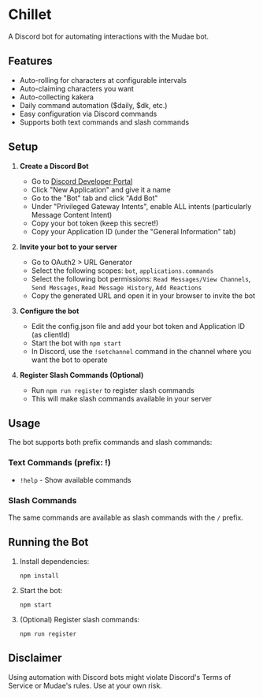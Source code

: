# Chillet

A Discord bot for automating interactions with the Mudae bot.

## Features

- Auto-rolling for characters at configurable intervals
- Auto-claiming characters you want
- Auto-collecting kakera
- Daily command automation ($daily, $dk, etc.)
- Easy configuration via Discord commands
- Supports both text commands and slash commands

## Setup

1. **Create a Discord Bot**
   - Go to [Discord Developer Portal](https://discord.com/developers/applications)
   - Click "New Application" and give it a name
   - Go to the "Bot" tab and click "Add Bot"
   - Under "Privileged Gateway Intents", enable ALL intents (particularly Message Content Intent)
   - Copy your bot token (keep this secret!)
   - Copy your Application ID (under the "General Information" tab)

2. **Invite your bot to your server**
   - Go to OAuth2 > URL Generator
   - Select the following scopes: `bot`, `applications.commands`
   - Select the following bot permissions: `Read Messages/View Channels`, `Send Messages`, `Read Message History`, `Add Reactions`
   - Copy the generated URL and open it in your browser to invite the bot

3. **Configure the bot**
   - Edit the config.json file and add your bot token and Application ID (as clientId)
   - Start the bot with `npm start`
   - In Discord, use the `!setchannel` command in the channel where you want the bot to operate

4. **Register Slash Commands (Optional)**
   - Run `npm run register` to register slash commands
   - This will make slash commands available in your server

## Usage

The bot supports both prefix commands and slash commands:

### Text Commands (prefix: !)
- `!help` - Show available commands

### Slash Commands
The same commands are available as slash commands with the `/` prefix.

## Running the Bot

1. Install dependencies:
   ```
   npm install
   ```

2. Start the bot:
   ```
   npm start
   ```

3. (Optional) Register slash commands:
   ```
   npm run register
   ```

## Disclaimer

Using automation with Discord bots might violate Discord's Terms of Service or Mudae's rules. Use at your own risk.

